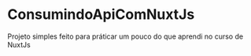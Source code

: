 # ConsumindoApiComNuxtJs
 Projeto simples feito para práticar um pouco do que aprendi no curso de NuxtJs

